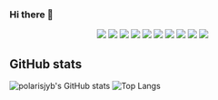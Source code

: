 ### Hi there 👋

<!--
**polarisjyb/polarisjyb** is a ✨ _special_ ✨ repository because its `README.md` (this file) appears on your GitHub profile.

Here are some ideas to get you started:

- 🔭 I’m currently working on ...
- 🌱 I’m currently learning ...
- 👯 I’m looking to collaborate on ...
- 🤔 I’m looking for help with ...
- 💬 Ask me about ...
- 📫 How to reach me: ...
- 😄 Pronouns: ...
- ⚡ Fun fact: ...
-->
<div align="center">
	<img src="https://img.shields.io/badge/JavaScript-F7DF1E?style=flat&logo=JavaScript&logoColor=white" />
	<img src="https://img.shields.io/badge/HTML5-E34F26?style=flat&logo=HTML5&logoColor=white" />
	<img src="https://img.shields.io/badge/CSS3-1572B6?style=flat&logo=CSS3&logoColor=white" />
	<img src="https://img.shields.io/badge/Three.js-000000?style=flat&logo=Three.js&logoColor=white" />
	<img src="https://img.shields.io/badge/Webpack-8DD6F9?style=flat&logo=Webpack&logoColor=white" />
	<img src="https://img.shields.io/badge/React-61DAFB?style=flat&logo=React&logoColor=white" />
	<img src="https://img.shields.io/badge/TypeScript-3178C6?style=flat&logo=TypeScript&logoColor=white" />
	<img src="https://img.shields.io/badge/Python-3776AB?style=flat&logo=Python&logoColor=white" />
	<img src="https://img.shields.io/badge/Next.js-000000?style=flat&logo=Next.js&logoColor=white" />
	<img src="https://img.shields.io/badge/mongodb-47A248?style=flat&logo=mongodb&logoColor=white" />
</div>
 
 
## GitHub stats
 
![polarisjyb's GitHub stats](https://github-readme-stats-sigma-five.vercel.app/api?username=polarisjyb&show_icons=true&theme=vue)
![Top Langs](https://github-readme-stats-sigma-five.vercel.app/api/top-langs/?username=polarisjyb&langs_count=5&layout=compact&hide=c,java,c%2B%2B,CMAKE,objective-c,objective-c%2B%2B,ejs,ruby,starlark)
